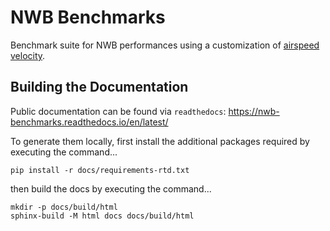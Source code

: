 # NWB Benchmarks

Benchmark suite for NWB performances using a customization of [airspeed velocity](https://asv.readthedocs.io/en/stable/).



## Building the Documentation

Public documentation can be found via `readthedocs`: https://nwb-benchmarks.readthedocs.io/en/latest/

To generate them locally, first install the additional packages required by executing the command...

```
pip install -r docs/requirements-rtd.txt
```

then build the docs by executing the command...

```
mkdir -p docs/build/html
sphinx-build -M html docs docs/build/html
```
